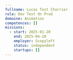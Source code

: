 ```yaml
---
fullname: Lucas Test Charrier
role: Dev Test On Prod
domaine: Animation
competences: []
missions:
  - start: 2025-01-20
    end: 2025-04-20
    employer: Scopyleft
    status: independent
    startups: []
---
```

